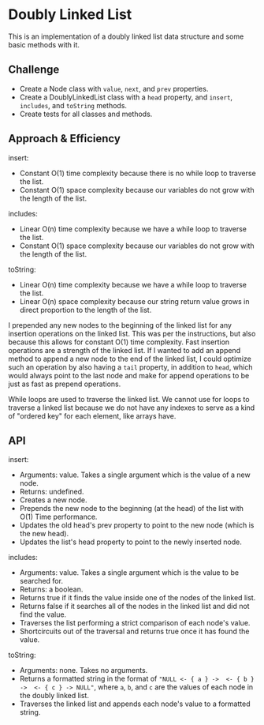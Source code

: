 # Doubly Linked List

This is an implementation of a doubly linked list data structure and some basic methods with it.

## Challenge

- Create a Node class with `value`, `next`, and `prev` properties.
- Create a DoublyLinkedList class with a `head` property, and `insert`, `includes`, and `toString` methods.
- Create tests for all classes and methods.

## Approach & Efficiency

insert:

- Constant O(1) time complexity because there is no while loop to traverse the list.
- Constant O(1) space complexity because our variables do not grow with the length of the list.

includes:

- Linear O(n) time complexity because we have a while loop to traverse the list.
- Constant O(1) space complexity because our variables do not grow with the length of the list.

toString:

- Linear O(n) time complexity because we have a while loop to traverse the list.
- Linear O(n) space complexity because our string return value grows in direct proportion to the length of the list.

I prepended any new nodes to the beginning of the linked list for any insertion operations on the linked list. This was per the instructions, but also because this allows for constant O(1) time complexity. Fast insertion operations are a strength of the linked list. If I wanted to add an append method to append a new node to the end of the linked list, I could optimize such an operation by also having a `tail` property, in addition to `head`, which would always point to the last node and make for append operations to be just as fast as prepend operations.

While loops are used to traverse the linked list. We cannot use for loops to traverse a linked list because we do not have any indexes to serve as a kind of "ordered key" for each element, like arrays have.

## API

insert:

- Arguments: value. Takes a single argument which is the value of a new node.
- Returns: undefined.
- Creates a new node.
- Prepends the new node to the beginning (at the head) of the list with O(1) Time performance.
- Updates the old head's prev property to point to the new node (which is the new head).
- Updates the list's head property to point to the newly inserted node.

includes:

- Arguments: value. Takes a single argument which is the value to be searched for.
- Returns: a boolean.
- Returns true if it finds the value inside one of the nodes of the linked list.
- Returns false if it searches all of the nodes in the linked list and did not find the value.
- Traverses the list performing a strict comparison of each node's value.
- Shortcircuits out of the traversal and returns true once it has found the value.

toString:

- Arguments: none. Takes no arguments.
- Returns a formatted string in the format of `"NULL <- { a } ->  <- { b } ->  <- { c } -> NULL"`, where `a`, `b`, and `c` are the values of each node in the doubly linked list.
- Traverses the linked list and appends each node's value to a formatted string.
